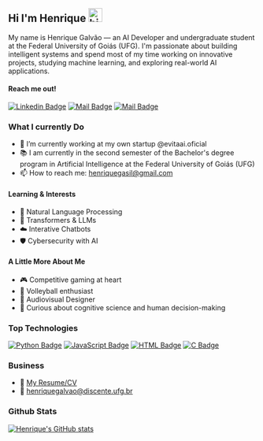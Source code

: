 ## Hi I'm Henrique <img src="https://user-images.githubusercontent.com/1303154/88677602-1635ba80-d120-11ea-84d8-d263ba5fc3c0.gif" width="28px" height="28px" alt="hi">

My name is Henrique Galvão — an AI Developer and undergraduate student at the Federal University of Goiás (UFG). I'm passionate about building intelligent systems and spend most of my time working on innovative projects, studying machine learning, and exploring real-world AI applications.

#### Reach me out!

[![Linkedin Badge](https://img.shields.io/badge/-henriquegalva0-0e76a8?style=flat&labelColor=0e76a8&logo=linkedin&logoColor=white)](https://www.linkedin.com/in/henriquegalva0) [![Mail Badge](https://img.shields.io/badge/-@henriquegalva0-e84393?style=flat&labelColor=e84393&logo=instagram&logoColor=white)](https://www.instagram.com/henriquegalva0/) [![Mail Badge](https://img.shields.io/badge/-henriquegasil-c0392b?style=flat&labelColor=c0392b&logo=gmail&logoColor=white)](mailto:henriquegasil@gmail.com)

### What I currently Do

- 🔭 I’m currently working at my own startup @evitaai.oficial
- 📚 I am currently in the second semester of the Bachelor's degree program in Artificial Intelligence at the Federal University of Goiás (UFG)
- 📫 How to reach me: henriquegasil@gmail.com

#### Learning & Interests

- 🧠 Natural Language Processing  
- 🤖 Transformers & LLMs  
- ☁️ Interative Chatbots
- 🛡️ Cybersecurity with AI

#### A Little More About Me

- 🎮 Competitive gaming at heart
- 🏐 Volleyball enthusiast  
- 🎥 Audiovisual Designer
- 🧩 Curious about cognitive science and human decision-making  

### Top Technologies

[![Python Badge](https://img.shields.io/badge/-Python-3776AB?style=for-the-badge&labelColor=black&logo=python&logoColor=3776AB)](#) 
[![JavaScript Badge](https://img.shields.io/badge/-JavaScript-F0DB4F?style=for-the-badge&labelColor=black&logo=javascript&logoColor=F0DB4F)](#) 
[![HTML Badge](https://img.shields.io/badge/-HTML5-E34F26?style=for-the-badge&labelColor=black&logo=html5&logoColor=E34F26)](#) 
[![C Badge](https://img.shields.io/badge/-C-A8B9CC?style=for-the-badge&labelColor=black&logo=c&logoColor=A8B9CC)](#)

### Business
- :paperclip: [My Resume/CV](http://lattes.cnpq.br/2697928938405442)
- :email: henriquegalvao@discente.ufg.br

### Github Stats

[![Henrique's GitHub stats](https://github-readme-stats.vercel.app/api?username=henriquegalva0&hide=contribs,prs&theme=dark)](https://github.com/anuraghazra/github-readme-stats)
